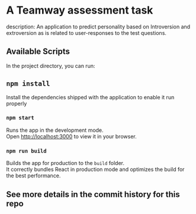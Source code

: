 # A Teamway assessment task

description: An application to predict personality based on Introversion and extroversion as is related to user-responses to the test questions.

## Available Scripts

In the project directory, you can run:

## `npm install`

Install the dependencies shipped with the application to enable it run properly

### `npm start`

Runs the app in the development mode.\
Open [http://localhost:3000](http://localhost:3000) to view it in your browser.

### `npm run build`

Builds the app for production to the `build` folder.\
It correctly bundles React in production mode and optimizes the build for the best performance.

## See more details in the commit history for this repo


